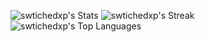 ![swtichedxp's Stats](https://github-readme-stats.vercel.app/api?username=swtichedxp&theme=gotham&show_icons=true&hide_border=true&count_private=true)
![swtichedxp's Streak](https://github-readme-streak-stats.herokuapp.com/?user=swtichedxp&theme=gotham&hide_border=true)
![swtichedxp's Top Languages](https://github-readme-stats.vercel.app/api/top-langs/?username=swtichedxp&theme=gotham&show_icons=true&hide_border=true&layout=compact)
